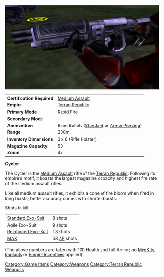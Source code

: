 ![](images/Cycler.jpg "Cycler.jpg")

|                            |                                                                                                     |
| -------------------------- | --------------------------------------------------------------------------------------------------- |
| **Certification Required** | [Medium Assault](Medium_Assault.md)                                                      |
| **Empire**                 | [Terran Republic](Terran_Republic.md)                                                    |
| **Primary Mode**           | Rapid Fire                                                                                          |
| **Secondary Mode**         | \-                                                                                                  |
| **Ammunition**             | 9mm Bullets ([Standard](9mm_Bullet.md) or [Armor Piercing](AP_9mm_Bullet.md)) |
| **Range**                  | 200m                                                                                                |
| **Inventory Dimensions**   | 3 x 6 (Rifle Holster)                                                                               |
| **Magazine Capacity**      | 50                                                                                                  |
| **Zoom**                   | 4x                                                                                                  |

**Cycler**

The Cycler is the [Medium Assault](Medium_Assault.md) rifle of
the [Terran Republic](Terran_Republic.md). Following its
empire's motif, it boasts the largest magazine capacity and highest fire
rate of the medium assault rifles.

Like all medium assault rifles, it exhibits a cone of fire bloom when
fired in long bursts; better accuracy comes with shorter bursts.

Shots to kill:

|                                                          |                                             |
| -------------------------------------------------------- | ------------------------------------------- |
| [Standard Exo-Suit](Standard_Exo-Suit.md)     | 8 shots                                     |
| [Agile Exo-Suit](Agile_Exo-Suit.md)           | 9 shots                                     |
| [Reinforced Exo-Suit](Reinforced_Exo-Suit.md) | 13 shots                                    |
| [MAX](MAX.md)                                 | 58 [AP](Armor_Piercing.md) shots |

(The above numbers are taken with 100 Health and full Armor; no
[MedKits](MedKit.md), [Implants](Implants.md) or [Empire
Incentives](Empire_Incentives.md) applied)

[Category:Game Items](Category:Game_Items.md)
[Category:Weapons](Category:Weapons.md) [Category:Terran
Republic Weapons](Category:Terran_Republic_Weapons.md)
